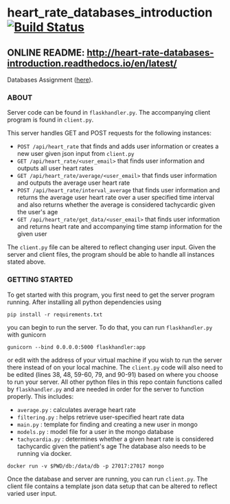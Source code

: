 # heart_rate_databases_introduction [![Build Status](https://travis-ci.org/pcg15/heart_rate_databases_introduction.svg?branch=master)](https://travis-ci.org/pcg15/heart_rate_databases_introduction)
## ONLINE README: http://heart-rate-databases-introduction.readthedocs.io/en/latest/
Databases Assignment ([here](https://github.com/mlp6/Medical-Software-Design/blob/master/Lectures/databases/main.md#mini-projectassignment)). 

### ABOUT

Server code can be found in `flaskhandler.py`. The accompanying client program is found in `client.py`.

This server handles GET and POST requests for the following instances:
* `POST /api/heart_rate` that finds and adds user information or creates a new user given json input from `client.py`
* `GET /api/heart_rate/<user_email>` that finds user information and outputs all user heart rates
* `GET /api/heart_rate/average/<user_email>` that finds user information and outputs the average user heart rate 
* `POST /api/heart_rate/interval_average` that finds user information and returns the average user heart rate over a user specified time interval and also returns whether the average is considered tachycardic given the user's age
* `GET /api/heart_rate/get_data/<user_email>` that finds user information and returns heart rate and accompanying time stamp information for the given user

The `client.py` file can be altered to reflect changing user input. Given the server and client files, the program should be able to handle all instances stated above.

### GETTING STARTED

To get started with this program, you first need to get the server program running. After installing all python dependencies using 
```
pip install -r requirements.txt
```
you can begin to run the server. To do that, you can run `flaskhandler.py` with gunicorn
```
gunicorn --bind 0.0.0.0:5000 flaskhandler:app
```
or edit with the address of your virtual machine if you wish to run the server there instead of on your local machine. The `client.py` code will also need to be edited (lines 38, 48, 59-60, 79, and 90-91) based on where you choose to run your server.
All other python files in this repo contain functions called by `flaskhandler.py` and are needed in order for the server to function properly. This includes: 
* `average.py` : calculates average heart rate 
* `filtering.py` : helps retrieve user-specified heart rate data
* `main.py` : template for finding and creating a new user in mongo
* `models.py` : model file for a user in the mongo database
* `tachycardia.py` : determines whether a given heart rate is considered tachycardic given the patient's age
The database also needs to be running via docker.
```
docker run -v $PWD/db:/data/db -p 27017:27017 mongo
```
Once the database and server are running, you can run `client.py`. The client file contains a template json data setup that can be altered to reflect varied user input. 

